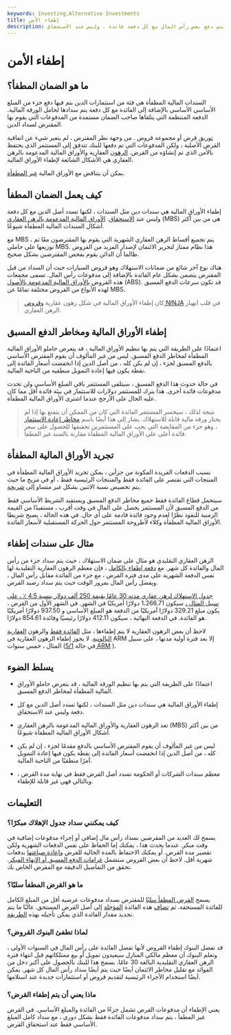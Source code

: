 ```yaml
---
keywords: Investing,Alternative Investments
title: إطفاء الأمن
description: الأوراق المالية المستهلكة هي استثمار مدعوم بالديون ، حيث ، على عكس السندات ، يتم دفع بعض رأس المال مع كل دفعة فائدة ، وليس عند الاستحقاق.
---
```


# إطفاء الأمن
## ما هو الضمان المطفأ؟

السندات المالية المطفأة هي فئة من استثمارات الدين يتم فيها دفع جزء من المبلغ الأساسي الأساسي بالإضافة إلى الفائدة مع كل دفعة يتم سدادها لحامل الورقة المالية. الدفعة المنتظمة التي يتلقاها صاحب الضمان مستمدة من المدفوعات التي يقوم بها المقترض لسداد الدين.

[توريق](/securitization) قرض أو مجموعة قروض . من وجهة نظر المقترض ، لم يتغير شيء عن اتفاقية القرض الأصلية ، ولكن المدفوعات التي تم دفعها للبنك تتدفق إلى المستثمر الذي يحتفظ بالأمن الذي تم إنشاؤه من القرض. [الرهون](/mortgage) العقارية والأوراق المالية المدعومة بالرهن العقاري هي الأشكال الشائعة لإطفاء الأوراق المالية.

يمكن أن يتناقض مع الأوراق المالية [غير المطفأة](/nonamortizing).

## كيف يعمل الضمان المطفأ

إطفاء الأوراق المالية هي سندات دين مثل السندات ، لكنها تسدد أصل الدين مع كل دفعة وليس عند [الاستحقاق](/maturity). [الأوراق المالية المدعومة بالرهن العقاري](/mbs) (MBS) هي من بين أكثر أشكال السندات المالية المطفأة شيوعًا.

مع MBS ، يتم تجميع أقساط الرهن العقاري الشهرية التي يقوم بها المقترضون معًا ثم توزيعها على حاملي MBS. هذا نظام ممتاز لتحرير الائتمان لإصدار المزيد من القروض طالما أن الدائن يقوم بفحص المقترضين بشكل صحيح.

هناك نوع آخر شائع من ضمانات الاستهلاك وهو قروض السيارات حيث أن السداد من قبل المقترض يتضمن بشكل عام الفائدة بالإضافة إلى مدفوعات رأس المال. تسمى مجمعات هذه القروض [بالأوراق المالية المدعومة بالأصول](/asset-backedsecurity) (ABS). قد تكون سرعات الدفع المسبق لهذه الأنواع من القروض مختلفة تمامًا عن MBS.

> كان إطفاء الأوراق المالية في شكل رهون عقارية [وقروض NINJA](/ninja-loan) في قلب انهيار الرهن العقاري.

>

## إطفاء الأوراق المالية ومخاطر الدفع المسبق

اعتمادًا على الطريقة التي يتم بها تنظيم الأوراق المالية ، قد يتعرض حاملو الأوراق المالية المطفأة لمخاطر الدفع المسبق. ليس من غير المألوف أن يقوم المقترض الأساسي بالدفع المسبق لجزء ، إن لم يكن كله ، من أصل الدين إذا انخفضت أسعار الفائدة إلى نقطة يكون فيها إعادة التمويل منطقية من الناحية المالية.

في حالة حدوث هذا الدفع المسبق ، سيتلقى المستثمر باقي المبلغ الأساسي ولن تحدث مدفوعات فائدة أخرى. هذا يترك للمستثمر دولارات للاستثمار في بيئة فائدة أقل مما كان عليه الحال على الأرجح عندما اشترى الأوراق المالية المطفأة.

> نتيجة لذلك ، سيخسر المستثمر الفائدة التي كان من الممكن أن يتمتع بها إذا لم يختار ورقة مالية قابلة للاستهلاك. يشار إلى هذا أيضًا باسم [مخاطر إعادة الاستثمار](/reinvestmentrisk) ، وهو جزء من المقايضة التي يجب على المستثمرين تحقيقها للحصول على سعر فائدة أعلى على الأوراق المالية المطفأة مقارنة بالسند غير المطفأ.

>

## تجريد الأوراق المالية المطفأة

بسبب الدفعات الفريدة المكونة من جزأين ، يمكن تجريد الأوراق المالية المطفأة في المنتجات التي تقتصر على الفائدة فقط والمنتجات الرئيسية فقط ، أو في مزيج ما حيث يتم تخصيص نسبة الاثنين بشكل غير متساو إلى [شريحة](/tranches).

سيتحمل قطاع الفائدة فقط جميع مخاطر الدفع المسبق ويستفيد الشريط الأساسي فقط من الدفع المسبق لأن المستثمر يحصل على المال في وقت أقرب ، مستفيدًا من القيمة الزمنية للنقود نظرًا لعدم وجود فائدة قادمة على أي حال. في هذه الحالة ، يصبح شريطا الأوراق المالية المطفأة وكلاء لأطروحة المستثمر حول الحركة المستقبلية لأسعار الفائدة.

## مثال على سندات إطفاء

الرهن العقاري التقليدي هو مثال على ضمان الاستهلاك ، حيث يتم سداد جزء من رأس المال والفائدة كل شهر. مع [دفعة إطفاء بالكامل](/fully_amortizing_payment) ، فإن معظم الرهون العقارية التقليدية لها نفس الدفعة الشهرية على مدى فترة القرض ، مع جزء من الفائدة مقابل رأس المال ، ويفضل رأس المال بمرور الوقت حيث يتم سداد رصيد القرض.

[جدول الاستهلاك لرهن عقاري مدته 30 عامًا بقيمة 250 ألف دولار بنسبة 4.5 ٪ ، على سبيل المثال ،](/amortization_schedule) سيكون 1،266.71 دولارًا أمريكيًا في الشهر. في الشهر الأول من القرض ، يكون مبلغ 329.21 دولارًا أمريكيًا من الدفعة هو المبلغ الأساسي و 937.50 دولارًا أمريكيًا هو الفائدة. في الدفعة النهائية ، سيكون 412.11 دولارًا رئيسيًا وفائدة 854.61 دولارًا.

لاحظ أن بعض الرهون العقارية لا يتم إطفاءها ، مثل [الفائدة فقط](/interestonlymortgage) والرهون [العقارية البالونية](/balloon-mortgage). لا يجوز إطفاء الرهون العقارية في ARM إلا بعد فترة أولية مدتها ، على سبيل المثال ، خمس سنوات (في حالة [5/1 ARM](/5-1_arm) ).

## يسلط الضوء

- اعتمادًا على الطريقة التي يتم بها تنظيم الورقة المالية ، قد يتعرض حاملو الأوراق المالية المطفأة لمخاطر الدفع المسبق.

- إطفاء الأوراق المالية هي سندات دين مثل السندات ، لكنها تسدد أصل الدين مع كل دفعة وليس عند الاستحقاق.

- تعد الرهون العقارية والأوراق المالية المدعومة بالرهن العقاري (MBS) من بين أكثر أشكال الأوراق المالية المطفأة شيوعًا.

- ليس من غير المألوف أن يقوم المقترض الأساسي بالدفع مقدمًا لجزء ، إن لم يكن كله ، من أصل الدين إذا انخفضت أسعار الفائدة إلى نقطة يكون فيها إعادة التمويل أمرًا منطقيًا من الناحية المالية.

- معظم سندات الشركات أو الحكومة تسدد أصل القرض فقط في نهاية مدة القرض ، وبالتالي فهي غير قابلة للإطفاء.

## التعليمات

### كيف يمكنني سداد جدول الإهلاك مبكرًا؟

يسمح لك العديد من المقرضين بسداد رأس مال إضافي أو إجراء مدفوعات إضافية في وقت مبكر. عندما يحدث هذا ، يمكنك إما الحفاظ على نفس الدفعات الشهرية ولكن تقصير مدة القرض. أو يمكنك الاحتفاظ بالمدة الحالية للقرض [وإعادة صياغتها](/mortgagerecast) بدفعات شهرية أقل. لاحظ أن بعض القروض ستشمل [غرامات الدفع المسبق أو الإنهاء المبكر](/prepaymentpenalty). تحقق من التفاصيل الدقيقة مع المقرض الخاص بك.

### ما هو القرض المطفأ سلبًا؟

يسمح [القرض المطفأ سلبًا](/negativelyamortizingloan) للمقترض بسداد مدفوعات عرضية أقل من المبلغ الكامل للفائدة المستحقة. ثم [تضاف](/deferredinterest) هذه الفائدة [المؤجلة](/deferredinterest) إلى أصل القرض المستحق. غالبًا ما يتم تحديد مقدار الفائدة الذي يمكن تأجيله بهذه [الطريقة](/negativeamortizationlimit).

### لماذا تطفئ البنوك القروض؟

قد تفضل البنوك إطفاء القروض لأنها تفضل الفائدة على رأس المال في السنوات الأولى ، وتعلم البنوك أن معظم مالكي المنازل سيعيدون تمويل أو بيع ممتلكاتهم قبل انتهاء فترة الرهن العقاري التقليدية البالغة 30 عامًا. يسمح هذا للبنك بالحصول على أكبر دخل من الفوائد مع تقليل مخاطر الائتمان أيضًا حيث يتم أيضًا سداد رأس المال كل شهر. يمكن أيضًا استخدام الأجزاء الرئيسية لتقديم قروض أو استثمارات جديدة عند استلامها.

### ماذا يعني أن يتم إطفاء القرض؟

يعني الإطفاء أن مدفوعات القرض تشمل جزءًا من الفائدة والمبلغ الأساسي. في القرض غير المطفأ ، يتم سداد مدفوعات الفائدة فقط بشكل دوري ، مع سداد كامل المبلغ الأساسي فقط عند استحقاق القرض.

